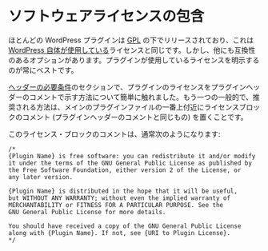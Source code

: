 <!--
# Including a Software License
-->

# ソフトウェアライセンスの包含

<!--
Most WordPress plugins are released under the [GPL](https://www.gnu.org/licenses/old-licenses/gpl-2.0.html), which is the same license that [WordPress itself uses](https://wordpress.org/about/license/). However, there are other compatible options available. It is always best to clearly indicate the license your plugin uses.
-->

ほとんどの WordPress プラグインは [GPL](https://www.gnu.org/licenses/old-licenses/gpl-2.0.html) の下でリリースされており、これは [WordPress 自体が使用している](https://wordpress.org/about/license/)ライセンスと同じです。しかし、他にも互換性のあるオプションがあります。プラグインが使用しているライセンスを明示するのが常にベストです。

<!--
In the [Header Requirements](https://developer.wordpress.org/plugins/plugin-basics/header-requirements/) section, we briefly mentioned how you can indicate your plugin's license within the plugin header comment. Another common, and encouraged, practice is to place a license block comment near the top of your main plugin file (the same one that has the plugin header comment).
-->

[ヘッダーの必要条件](hhttps://ja.wordpress.org/team/handbook/plugin-development/plugin-basics/header-requirements/)のセクションで、プラグインのライセンスをプラグインヘッダーのコメントで示す方法について簡単に触れました。もう一つの一般的で、推奨される方法は、メインのプラグインファイルの一番上付近にライセンスブロックのコメント (プラグインヘッダーのコメントと同じもの) を置くことです。

<!--
This license block comment usually looks something like this:
-->

このライセンス・ブロックのコメントは、通常次のようになります:

```
/*
{Plugin Name} is free software: you can redistribute it and/or modify
it under the terms of the GNU General Public License as published by
the Free Software Foundation, either version 2 of the License, or
any later version.

{Plugin Name} is distributed in the hope that it will be useful,
but WITHOUT ANY WARRANTY; without even the implied warranty of
MERCHANTABILITY or FITNESS FOR A PARTICULAR PURPOSE. See the
GNU General Public License for more details.

You should have received a copy of the GNU General Public License
along with {Plugin Name}. If not, see {URI to Plugin License}.
*/
```
